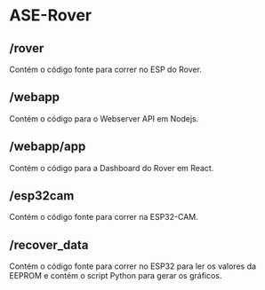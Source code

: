# ASE-Rover

## /rover
Contém o código fonte para correr no ESP do Rover.

## /webapp
Contém o código para o Webserver API em Nodejs.

## /webapp/app
Contém o código para a Dashboard do Rover em React.

## /esp32cam
Contém o código fonte para correr na ESP32-CAM.

## /recover_data
Contém o código fonte para correr no ESP32 para ler os valores da EEPROM e contém o script Python para gerar os gráficos.